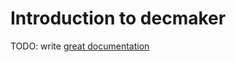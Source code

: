 # Introduction to decmaker

TODO: write [great documentation](http://jacobian.org/writing/what-to-write/)
